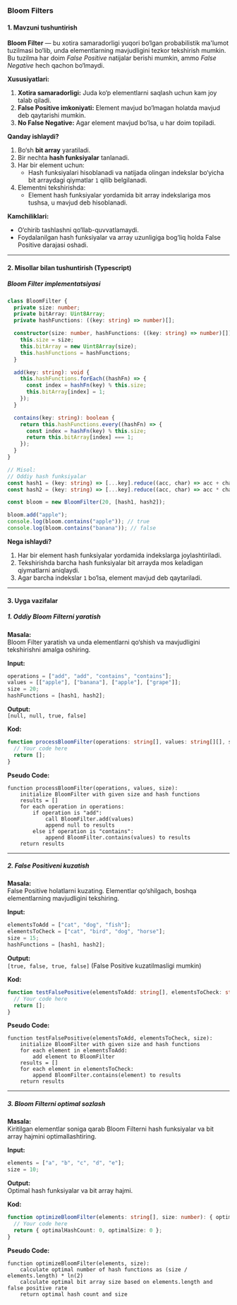 ### **Bloom Filters**

#### **1. Mavzuni tushuntirish**

**Bloom Filter** — bu xotira samaradorligi yuqori bo‘lgan probabilistik ma'lumot tuzilmasi bo‘lib, unda elementlarning mavjudligini tezkor tekshirish mumkin. Bu tuzilma har doim *False Positive* natijalar berishi mumkin, ammo *False Negative* hech qachon bo‘lmaydi.

**Xususiyatlari:**
1. **Xotira samaradorligi:** Juda ko‘p elementlarni saqlash uchun kam joy talab qiladi.
2. **False Positive imkoniyati:** Element mavjud bo‘lmagan holatda mavjud deb qaytarishi mumkin.
3. **No False Negative:** Agar element mavjud bo‘lsa, u har doim topiladi.

**Qanday ishlaydi?**
1. Bo‘sh **bit array** yaratiladi.
2. Bir nechta **hash funksiyalar** tanlanadi.
3. Har bir element uchun:
   - Hash funksiyalari hisoblanadi va natijada olingan indekslar bo‘yicha bit arraydagi qiymatlar `1` qilib belgilanadi.
4. Elementni tekshirishda:
   - Element hash funksiyalar yordamida bit array indekslariga mos tushsa, u mavjud deb hisoblanadi.

**Kamchiliklari:**
- O‘chirib tashlashni qo‘llab-quvvatlamaydi.
- Foydalanilgan hash funksiyalar va array uzunligiga bog‘liq holda False Positive darajasi oshadi.

---

#### **2. Misollar bilan tushuntirish (Typescript)**

##### **Bloom Filter implementatsiyasi**

```typescript
class BloomFilter {
  private size: number;
  private bitArray: Uint8Array;
  private hashFunctions: ((key: string) => number)[];

  constructor(size: number, hashFunctions: ((key: string) => number)[]) {
    this.size = size;
    this.bitArray = new Uint8Array(size);
    this.hashFunctions = hashFunctions;
  }

  add(key: string): void {
    this.hashFunctions.forEach((hashFn) => {
      const index = hashFn(key) % this.size;
      this.bitArray[index] = 1;
    });
  }

  contains(key: string): boolean {
    return this.hashFunctions.every((hashFn) => {
      const index = hashFn(key) % this.size;
      return this.bitArray[index] === 1;
    });
  }
}

// Misol:
// Oddiy hash funksiyalar
const hash1 = (key: string) => [...key].reduce((acc, char) => acc + char.charCodeAt(0), 0);
const hash2 = (key: string) => [...key].reduce((acc, char) => acc * char.charCodeAt(0), 1);

const bloom = new BloomFilter(20, [hash1, hash2]);

bloom.add("apple");
console.log(bloom.contains("apple")); // true
console.log(bloom.contains("banana")); // false
```

**Nega ishlaydi?**
1. Har bir element hash funksiyalar yordamida indekslarga joylashtiriladi.
2. Tekshirishda barcha hash funksiyalar bit arrayda mos keladigan qiymatlarni aniqlaydi.
3. Agar barcha indekslar `1` bo‘lsa, element mavjud deb qaytariladi.

---

#### **3. Uyga vazifalar**

##### **1. Oddiy Bloom Filterni yaratish**

**Masala:**  
Bloom Filter yaratish va unda elementlarni qo‘shish va mavjudligini tekshirishni amalga oshiring.

**Input:**  
```typescript
operations = ["add", "add", "contains", "contains"];
values = [["apple"], ["banana"], ["apple"], ["grape"]];
size = 20;
hashFunctions = [hash1, hash2];
```

**Output:**  
`[null, null, true, false]`

**Kod:**  
```typescript
function processBloomFilter(operations: string[], values: string[][], size: number): any[] {
  // Your code here
  return [];
}
```

**Pseudo Code:**  
```pseudo
function processBloomFilter(operations, values, size):
    initialize BloomFilter with given size and hash functions
    results = []
    for each operation in operations:
        if operation is "add":
            call BloomFilter.add(values)
            append null to results
        else if operation is "contains":
            append BloomFilter.contains(values) to results
    return results
```

---

##### **2. False Positiveni kuzatish**

**Masala:**  
False Positive holatlarni kuzating. Elementlar qo‘shilgach, boshqa elementlarning mavjudligini tekshiring.  

**Input:**  
```typescript
elementsToAdd = ["cat", "dog", "fish"];
elementsToCheck = ["cat", "bird", "dog", "horse"];
size = 15;
hashFunctions = [hash1, hash2];
```

**Output:**  
`[true, false, true, false]` (False Positive kuzatilmasligi mumkin)  

**Kod:**  
```typescript
function testFalsePositive(elementsToAdd: string[], elementsToCheck: string[], size: number): boolean[] {
  // Your code here
  return [];
}
```

**Pseudo Code:**  
```pseudo
function testFalsePositive(elementsToAdd, elementsToCheck, size):
    initialize BloomFilter with given size and hash functions
    for each element in elementsToAdd:
        add element to BloomFilter
    results = []
    for each element in elementsToCheck:
        append BloomFilter.contains(element) to results
    return results
```

---

##### **3. Bloom Filterni optimal sozlash**

**Masala:**  
Kiritilgan elementlar soniga qarab Bloom Filterni hash funksiyalar va bit array hajmini optimallashtiring.  

**Input:**  
```typescript
elements = ["a", "b", "c", "d", "e"];
size = 10;
```

**Output:**  
Optimal hash funksiyalar va bit array hajmi.

**Kod:**  
```typescript
function optimizeBloomFilter(elements: string[], size: number): { optimalHashCount: number; optimalSize: number } {
  // Your code here
  return { optimalHashCount: 0, optimalSize: 0 };
}
```

**Pseudo Code:**  
```pseudo
function optimizeBloomFilter(elements, size):
    calculate optimal number of hash functions as (size / elements.length) * ln(2)
    calculate optimal bit array size based on elements.length and false positive rate
    return optimal hash count and size
```  
